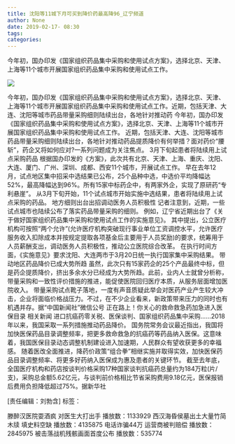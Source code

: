 ```yaml
---
title: 沈阳等11城下月可买到降价药最高降96_辽宁频道
author: None
date: 2019-02-17- 08:30
tags: 
categories: 
---
```

今年初，国办印发《国家组织药品集中采购和使用试点方案》，选择北京、天津、上海等11个城市开展国家组织药品集中采购和使用试点工作。
<!-- more -->
                
<img align="center" border="0" src="http://p2.ifengimg.com/a/2016/0810/204c433878d5cf9size1_w16_h16.png" />
                
            
今年初，国办印发《国家组织药品集中采购和使用试点方案》，选择北京、天津、上海等11个城市开展国家组织药品集中采购和使用试点工作。近期，包括天津、大连、沈阳等城市药品带量采购细则陆续出台，各地针对推动药
今年初，国办印发《国家组织药品集中采购和使用试点方案》，选择北京、天津、上海等11个城市开展国家组织药品集中采购和使用试点工作。
近期，包括天津、大连、沈阳等城市药品带量采购细则陆续出台，各地针对推动药品提质降价有何举措？面对药价“腰斩”，药企又将如何应对?一系列问题成为关注焦点。
3月下旬起患者将陆续用上试点采购药品
根据国办印发的《方案》，此次共有北京、天津、上海、重庆、沈阳、大连、厦门、广州、深圳、成都、西安11个城市，开展试点工作。
早在去年12月，试点地区集中招采中选结果已公布，25个品种中选，中选价平均降幅达52%，最高降幅达到96%。所有15家中标药企中，有两家外企，实现了原研药“专利悬崖”。
从3月下旬开始，11个试点城市开始实施中选结果，患者将陆续用上试点采购的药品。
地方细则出台出招调动医务人员积极性
记者注意到，近期，一些试点城市也陆续公布了落实药品带量采购的细则。
例如，辽宁省近期出台了《关于做好国家组织药品集中采购和使用试点工作的实施意见》。
其中提出，公立医疗机构可按照“两个允许”(允许医疗机构突破现行事业单位工资调控水平，允许医疗服务收入扣除成本并按规定提取各项基金后主要用于人员奖励)的要求，统筹用于人员薪酬支出，调动医务人员积极性，推动公立医院综合改革。
在执行时间方面，《实施意见》要求沈阳、大连两市于3月20日统一执行国家集中采购结果。
带动地区药品降价已成大势所趋
虽然，此次只有15家药企的25个产品最终中标，但是药企提质降价，挤出多余水分已经成为大势所趋。此前，业内人士就曾分析称，带量采购和一致性评价措施的推进，能促使医院回归医疗本质，从服务层面增加医院收入。
带量采购试点靴子落地，一度有声音质疑此举会对医药产业产生较大冲击，企业将面临价格战压力。不过，在不少企业看来，新政策带来压力的同时也有机遇并存。据“中国新闻社”微信公号
正在路上！你关心的救命救急药加急进入医保目录
相关新闻
进口抗癌药零关税、医保谈判、国家组织药品集中采购……2018年以来，我国采取一系列措施推动药品降价。
国务院常务会议最近指出，我国将加快医保药品目录调整频率，把更多救命救急的抗癌药等药品纳入医保。这意味着，我国医保目录动态调整机制建设进入加速期，人民群众有望收获更多的幸福感。
随着医改全面推进，降药价政策“组合拳”相继实施并取得实效，加快医保药品目录调整频率、将更多好药纳入医保成为惠及患者的关键环节。
截至去年底，全国医疗机构和药店按谈判价格采购17种国家谈判抗癌药总量约为184万粒(片/支)，采购总金额5.62亿元，与谈判前价格相比节省采购费用9.18亿元，医保报销后费用负担降低超过75%。据新华社
 
[责任编辑：刘勃含]
标签：
 
             
滕醉汉医院耍酒疯 对医生大打出手
播放数：1133929
西汉海昏侯墓出土大量竹简木牍 填史料空缺
播放数：4135875
电话诈骗44万 运营商被判赔偿
播放数：2845975
被击落战机残骸画面首度公布
播放数：535774
